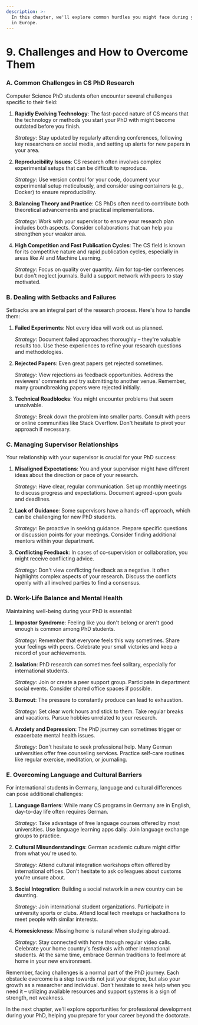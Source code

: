 ```yaml
---
description: >-
  In this chapter, we'll explore common hurdles you might face during your PhD
  in Europe.
---
```


# 9. Challenges and How to Overcome Them

### A. Common Challenges in CS PhD Research

Computer Science PhD students often encounter several challenges specific to their field:

1.  **Rapidly Evolving Technology**: The fast-paced nature of CS means that the technology or methods you start your PhD with might become outdated before you finish.

    _Strategy_: Stay updated by regularly attending conferences, following key researchers on social media, and setting up alerts for new papers in your area.
2.  **Reproducibility Issues**: CS research often involves complex experimental setups that can be difficult to reproduce.

    _Strategy_: Use version control for your code, document your experimental setup meticulously, and consider using containers (e.g., Docker) to ensure reproducibility.
3.  **Balancing Theory and Practice**: CS PhDs often need to contribute both theoretical advancements and practical implementations.

    _Strategy_: Work with your supervisor to ensure your research plan includes both aspects. Consider collaborations that can help you strengthen your weaker area.
4.  **High Competition and Fast Publication Cycles**: The CS field is known for its competitive nature and rapid publication cycles, especially in areas like AI and Machine Learning.

    _Strategy_: Focus on quality over quantity. Aim for top-tier conferences but don't neglect journals. Build a support network with peers to stay motivated.

### B. Dealing with Setbacks and Failures

Setbacks are an integral part of the research process. Here's how to handle them:

1.  **Failed Experiments**: Not every idea will work out as planned.

    _Strategy_: Document failed approaches thoroughly – they're valuable results too. Use these experiences to refine your research questions and methodologies.
2.  **Rejected Papers**: Even great papers get rejected sometimes.

    _Strategy_: View rejections as feedback opportunities. Address the reviewers' comments and try submitting to another venue. Remember, many groundbreaking papers were rejected initially.
3.  **Technical Roadblocks**: You might encounter problems that seem unsolvable.

    _Strategy_: Break down the problem into smaller parts. Consult with peers or online communities like Stack Overflow. Don't hesitate to pivot your approach if necessary.

### C. Managing Supervisor Relationships

Your relationship with your supervisor is crucial for your PhD success:

1.  **Misaligned Expectations**: You and your supervisor might have different ideas about the direction or pace of your research.

    _Strategy_: Have clear, regular communication. Set up monthly meetings to discuss progress and expectations. Document agreed-upon goals and deadlines.
2.  **Lack of Guidance**: Some supervisors have a hands-off approach, which can be challenging for new PhD students.

    _Strategy_: Be proactive in seeking guidance. Prepare specific questions or discussion points for your meetings. Consider finding additional mentors within your department.
3.  **Conflicting Feedback**: In cases of co-supervision or collaboration, you might receive conflicting advice.

    _Strategy_: Don't view conflicting feedback as a negative. It often highlights complex aspects of your research. Discuss the conflicts openly with all involved parties to find a consensus.

### D. Work-Life Balance and Mental Health

Maintaining well-being during your PhD is essential:

1.  **Impostor Syndrome**: Feeling like you don't belong or aren't good enough is common among PhD students.

    _Strategy_: Remember that everyone feels this way sometimes. Share your feelings with peers. Celebrate your small victories and keep a record of your achievements.
2.  **Isolation**: PhD research can sometimes feel solitary, especially for international students.

    _Strategy_: Join or create a peer support group. Participate in department social events. Consider shared office spaces if possible.
3.  **Burnout**: The pressure to constantly produce can lead to exhaustion.

    _Strategy_: Set clear work hours and stick to them. Take regular breaks and vacations. Pursue hobbies unrelated to your research.
4.  **Anxiety and Depression**: The PhD journey can sometimes trigger or exacerbate mental health issues.

    _Strategy_: Don't hesitate to seek professional help. Many German universities offer free counseling services. Practice self-care routines like regular exercise, meditation, or journaling.

### E. Overcoming Language and Cultural Barriers

For international students in Germany, language and cultural differences can pose additional challenges:

1.  **Language Barriers**: While many CS programs in Germany are in English, day-to-day life often requires German.

    _Strategy_: Take advantage of free language courses offered by most universities. Use language learning apps daily. Join language exchange groups to practice.
2.  **Cultural Misunderstandings**: German academic culture might differ from what you're used to.

    _Strategy_: Attend cultural integration workshops often offered by international offices. Don't hesitate to ask colleagues about customs you're unsure about.
3.  **Social Integration**: Building a social network in a new country can be daunting.

    _Strategy_: Join international student organizations. Participate in university sports or clubs. Attend local tech meetups or hackathons to meet people with similar interests.
4.  **Homesickness**: Missing home is natural when studying abroad.

    _Strategy_: Stay connected with home through regular video calls. Celebrate your home country's festivals with other international students. At the same time, embrace German traditions to feel more at home in your new environment.

Remember, facing challenges is a normal part of the PhD journey. Each obstacle overcome is a step towards not just your degree, but also your growth as a researcher and individual. Don't hesitate to seek help when you need it – utilizing available resources and support systems is a sign of strength, not weakness.

In the next chapter, we'll explore opportunities for professional development during your PhD, helping you prepare for your career beyond the doctorate.
